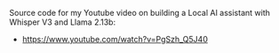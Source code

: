 Source code for my Youtube video on building a Local AI assistant with Whisper V3 and Llama 2.13b: 

- https://www.youtube.com/watch?v=PgSzh_Q5J40
